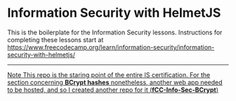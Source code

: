 # Information Security with HelmetJS

This is the boilerplate for the Information Security lessons. Instructions for completing these lessons start at https://www.freecodecamp.org/learn/information-security/information-security-with-helmetjs/

---

<ins>Note<ins> This repo is the staring point of the entire IS certification. For the section concerning **BCrypt hashes** nonetheless, another web app needed to be hosted, and so I created another repo for it (**[fCC-Info-Sec-BCrypt](https://github.com/GBlanch/fCC-Info-Sec-BCrypt)**)  

